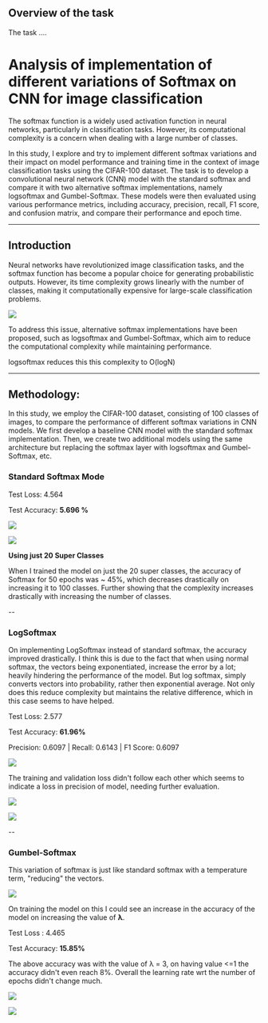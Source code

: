 ## Overview of the task

The task ....

# Analysis of implementation of different variations of Softmax on CNN for image classification

The softmax function is a widely used activation function in neural networks, particularly in classification tasks. However, its computational complexity is a concern when dealing with a large number of classes. 

In this study, I explore  and try to implement different softmax variations and their impact on model performance and training time in the context of image classification tasks using the CIFAR-100 dataset. The task is to develop a convolutional neural network (CNN) model with the standard softmax and compare it with two alternative softmax implementations, namely logsoftmax and Gumbel-Softmax. These models were then evaluated using various performance metrics, including accuracy, precision, recall, F1 score, and confusion matrix, and compare their performance and epoch time.

---

## Introduction

Neural networks have revolutionized image classification tasks, and the softmax function has become a popular choice for generating probabilistic outputs. However, its time complexity grows linearly with the number of classes, making it computationally expensive for large-scale classification problems. 

![](assets/softmaxworkingsimple.jpg)

To address this issue, alternative softmax implementations have been proposed, such as logsoftmax and Gumbel-Softmax, which aim to reduce the computational complexity while maintaining performance.

logsoftmax reduces this this complexity to O(logN)

---

## Methodology:

In this study, we employ the CIFAR-100 dataset, consisting of 100 classes of images, to compare the performance of different softmax variations in CNN models. We first develop a baseline CNN model with the standard softmax implementation. Then, we create two additional models using the same architecture but replacing the softmax layer with logsoftmax and Gumbel-Softmax, etc.


### Standard Softmax Mode

Test Loss: 4.564

Test Accuracy: **5.696 %**

![](assets/models/normiesoftmax-lossepoch.png)

![](assets/models/normiesoftmax-lrbn.png)

**Using just 20 Super Classes**

When I trained the model on just the 20 super classes, the accuracy of Softmax for 50 epochs was ~ 45%, which decreases drastically on increasing it to 100 classes. Further showing that the complexity increases drastically with increasing the number of classes.

--

### LogSoftmax

On implementing LogSoftmax instead of standard softmax, the accuracy improved drastically. I think this is due to the fact that when using normal softmax, the vectors being exponentiated, increase the error by a lot; heavily hindering the performance of the model. But log softmax, simply converts vectors into probability, rather then exponential average. Not only does this reduce complexity but maintains the relative difference, which in this case seems to have helped.

Test Loss: 2.577

Test Accuracy: **61.96%**

Precision: 0.6097 | Recall: 0.6143 | F1 Score: 0.6097


![](assets/models/logsoftmax/logsoftmaxv0-lossepoch.png)

The training and validation loss didn't follow each other which seems to indicate a loss in precision of model, needing further evaluation.

![](assets/models/logsoftmax/logsoftmaxv0-lrbn.png)

![](assets/models/logsoftmax/logsoftmax_confusionmatrix_v1_highres.png)

--

### Gumbel-Softmax

This variation of softmax is just like standard softmax with a temperature term, "reducing" the vectors.

![](assets/lolgumbelsoftmax.png)

On training the model on this I could see an increase in the accuracy of the model on increasing the value of **λ**.

Test Loss : 4.465

Test Accuracy: **15.85%**

The above accuracy was with the value of λ = 3, on having value <=1 the accuracy didn't even reach 8%. Overall the learning rate wrt the number of epochs didn't change much.

![](assets/models/gumbel-accuracyepoch.png)

![](assets/models/gumbel-lossepoch.png)



